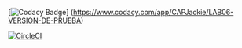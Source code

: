 [![Codacy Badge](https://api.codacy.com/project/badge/Grade/c42353620eed40daaf4102f82214411e)]
(https://www.codacy.com/app/CAPJackie/LAB06-VERSION-DE-PRUEBA)

[![CircleCI](https://circleci.com/gh/PDSW-ECI/base-proyectos.svg?style=svg)](https://circleci.com/gh/CAPJackie/LAB06-VERSION-DE-PRUEBA)
